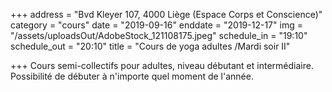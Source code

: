 +++
address = "Bvd Kleyer 107, 4000 Liège (Espace Corps et Conscience)"
category = "cours"
date = "2019-09-16"
enddate = "2019-12-17"
img = "/assets/uploadsOut/AdobeStock_121108175.jpeg"
schedule_in = "19:10"
schedule_out = "20:10"
title = "Cours de yoga adultes /Mardi soir II"

+++
Cours semi-collectifs pour adultes, niveau débutant et intermédiaire. Possibilité de débuter à n'importe quel moment de l'année.